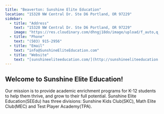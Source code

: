 ```yaml
---
title: "Beaverton: Sunshine Elite Education"
location: "15320 NW Central Dr. Ste D6 Portland, OR 97229"
sidebar:
  - title: "Address"
    text: "15320 NW Central Dr. Ste D6 Portland, OR 97229"
    image: "https://res.cloudinary.com/dhngj18do/image/upload/f_auto,q_auto/v1/images/activities/sunshine-elite_wsp8heguangqjxj3u4i3"
  - title: "Phone"
    text: "(503) 915-2956"
  - title: "Email"
    text: "info@SunshineEliteEducation.com"
  - title: "Website"
    text: "[sunshineeliteeducation.com/](http://sunshineeliteeducation.com/)"
---
```


## Welcome to Sunshine Elite Education!

Our mission is to provide academic enrichment programs for K-12 students to help them thrive, and grow to their full potential. Sunshine Elite Education(SEEdu) has three divisions: Sunshine Kids Club(SKC), Math Elite Club(MEC) and Test Player Academy(TPA).
